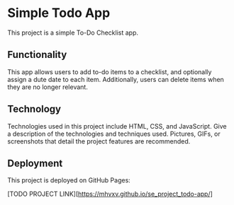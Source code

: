 # Simple Todo App

This project is a simple To-Do Checklist app.

## Functionality

This app allows users to add to-do items to a checklist, and optionally assign a dute date to each item. Additionally, users can delete items when they are no longer relevant.

## Technology

Technologies used in this project include HTML, CSS, and JavaScript.
Give a description of the technologies and techniques used. Pictures, GIFs, or screenshots that detail the project features are recommended.

## Deployment

This project is deployed on GitHub Pages:

[TODO PROJECT LINK][https://mhvxv.github.io/se_project_todo-app/]
